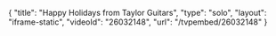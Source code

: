 {
    "title": "Happy Holidays from Taylor Guitars",
    "type": "solo",
    "layout": "iframe-static",
    "videoId": "26032148",
    "url": "\/tvpembed\/26032148"
}